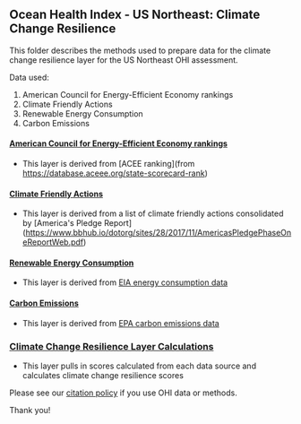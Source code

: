 ## Ocean Health Index - US Northeast: Climate Change Resilience

This folder describes the methods used to prepare data for the climate change resilience layer for the US Northeast OHI assessment. 

Data used:
1. American Council for Energy-Efficient Economy rankings
2. Climate Friendly Actions 
3. Renewable Energy Consumption 
4. Carbon Emissions 


#### [American Council for Energy-Efficient Economy rankings](https://ohi-northeast.github.io/ne-prep/prep/resilience/ecological/climate_change/acee_rankings.html)
- This layer is derived from [ACEE ranking](from https://database.aceee.org/state-scorecard-rank)

#### [Climate Friendly Actions](https://ohi-northeast.github.io/ne-prep/prep/resilience/ecological/climate_change/climate_action.html)
- This layer is derived from a list of climate friendly actions consolidated by [America's Pledge Report] (https://www.bbhub.io/dotorg/sites/28/2017/11/AmericasPledgePhaseOneReportWeb.pdf)

#### [Renewable Energy Consumption](https://ohi-northeast.github.io/ne-prep/prep/resilience/ecological/climate_change/renew_consum.html)
- This layer is derived from [EIA energy consumption data](https://www.eia.gov/beta/states/states/ny/data/dashboard/total-energy)

#### [Carbon Emissions](https://ohi-northeast.github.io/ne-prep/prep/resilience/ecological/climate_change/carbon_em.html)
- This layer is derived from [EPA carbon emissions data](https://www.epa.gov/sites/production/files/2017-09/documents/co2ffc_2015.pdf)

### [Climate Change Resilience Layer Calculations](https://ohi-northeast.github.io/ne-prep/prep/resilience/ecological/climate_change/res_climate_change.html)
- This layer pulls in scores calculated from each data source and calculates climate change resilience scores

Please see our [citation policy](http://ohi-science.org/citation-policy/) if you use OHI data or methods.

Thank you!

